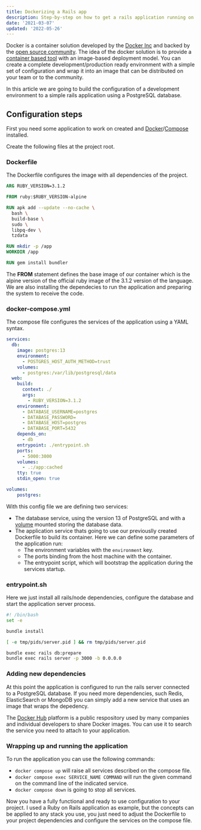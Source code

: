 ```yaml
---
title: Dockerizing a Rails app
description: Step-by-step on how to get a rails application running on Docker
date: '2021-03-07'
updated: '2022-05-26'
---
```


Docker is a container solution developed by the [Docker Inc](https://www.docker.com/) and backed by the [open source community](https://forums.docker.com/). The idea of the docker solution is to provide a [container based tool](https://www.redhat.com/pt-br/topics/containers/whats-a-linux-container) with an image-based deployment model. You can create a complete development/production ready environment with a simple set of configuration and wrap it into an image that can be distributed on your team or to the community.

In this article we are going to build the configuration of a development environment to a simple rails application using a PostgreSQL database.

## Configuration steps

First you need some application to work on created and [Docker](https://docs.docker.com/engine/install/)/[Compose](https://docs.docker.com/compose/install/) installed.

Create the following files at the project root.

### Dockerfile

The Dockerfile configures the image with all dependencies of the project.

```dockerfile
ARG RUBY_VERSION=3.1.2

FROM ruby:$RUBY_VERSION-alpine

RUN apk add --update --no-cache \
  bash \
  build-base \
  sudo \
  libpq-dev \
  tzdata

RUN mkdir -p /app
WORKDIR /app

RUN gem install bundler
```

The **FROM** statement defines the base image of our container which is the alpine version of the official ruby image of the 3.1.2 version of the language.
We are also installing the dependecies to run the application and preparing the system to receive the code.

### docker-compose.yml

The compose file configures the services of the application using a YAML syntax.

```yaml
services:
  db:
    image: postgres:13
    environment:
      - POSTGRES_HOST_AUTH_METHOD=trust
    volumes:
      - postgres:/var/lib/postgresql/data
  web:
    build:
      context: ./
      args:
        - RUBY_VERSION=3.1.2
    environment:
      - DATABASE_USERNAME=postgres
      - DATABASE_PASSWORD=
      - DATABASE_HOST=postgres
      - DATABASE_PORT=5432
    depends_on:
      - db
    entrypoint: ./entrypoint.sh
    ports:
      - 5000:3000
    volumes:
      - .:/app:cached
    tty: true
    stdin_open: true

volumes:
    postgres:
```

With this config file we are defining two services:

- The database service, using the version 13 of PostgreSQL and with a [volume](https://docs.docker.com/storage/volumes/) mounted storing the database data.
- The application service thats going to use our previouslly created Dockerfile to build its container. Here we can define some parameters of the application run:
  - The environment variables with the `environment` key.
  - The ports binding from the host machine with the container.
  - The entrypoint script, which will bootstrap the application during the services startup.

### entrypoint.sh

Here we just install all rails/node dependencies, configure the database and start the application server process.

```bash
#! /bin/bash
set -e

bundle install

[ -e tmp/pids/server.pid ] && rm tmp/pids/server.pid

bundle exec rails db:prepare
bundle exec rails server -p 3000 -b 0.0.0.0
```

### Adding new dependencies

At this point the application is configured to run the rails server connected to a PostgreSQL database.
If you need more dependencies, such Redis, ElasticSearch or MongoDB you can simply add a new service that uses an image that wraps the depedency.

The [Docker Hub](https://hub.docker.com) platform is a public respository used by many companies and individual developers to share Docker images. You can use it to search the service you need to attach to your application.

### Wrapping up and running the application

To run the application you can use the following commands:

- `docker compose up` will raise all services described on the compose file.
- `docker compose exec SERVICE_NAME COMMAND` will run the given command on the command line of the indicated service.
- `docker compose down` is going to stop all services.

Now you have a fully functional and ready to use configuration to your project. I used a Ruby on Rails application as example, but the concepts can be applied to any stack you use, you just need to adjust the Dockerfile to your project dependencies and configure the services on the compose file.

